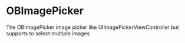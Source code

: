 # OBImagePicker

The OBImagePicker image picker like UIImagePickerViewController but supports to select multiple images

